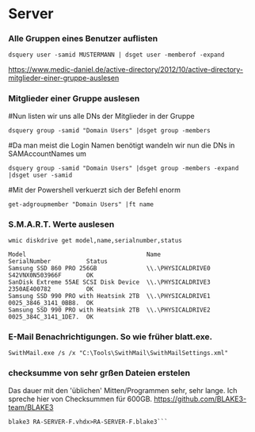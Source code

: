 # Server

### Alle Gruppen eines Benutzer auflisten

`dsquery user -samid MUSTERMANN | dsget user -memberof -expand`

https://www.medic-daniel.de/active-directory/2012/10/active-directory-mitglieder-einer-gruppe-auslesen

### Mitglieder einer Gruppe auslesen

#Nun listen wir uns alle DNs der Mitglieder in der Gruppe

`dsquery group -samid "Domain Users" |dsget group -members`

#Da man meist die Login Namen benötigt wandeln wir nun die DNs in SAMAccountNames um

`dsquery group -samid "Domain Users" |dsget group -members -expand |dsget user -samid`

#Mit der Powershell verkuerzt sich der Befehl enorm

`get-adgroupmember "Domain Users" |ft name`

### S.M.A.R.T. Werte auslesen
`wmic diskdrive get model,name,serialnumber,status`
```
Model                                  Name                SerialNumber          Status  
Samsung SSD 860 PRO 256GB              \\.\PHYSICALDRIVE0  S42VNX0N503966F       OK      
SanDisk Extreme 55AE SCSI Disk Device  \\.\PHYSICALDRIVE3  2350AE400782          OK      
Samsung SSD 990 PRO with Heatsink 2TB  \\.\PHYSICALDRIVE1  0025_3846_3141_0BB8.  OK      
Samsung SSD 990 PRO with Heatsink 2TB  \\.\PHYSICALDRIVE2  0025_384C_3141_1DE7.  OK      
```

### E-Mail Benachrichtigungen. So wie früher blatt.exe.
`SwithMail.exe /s /x "C:\Tools\SwithMail\SwithMailSettings.xml"`

### checksumme von sehr grßen Dateien erstelen ###
Das dauer mit den 'üblichen' Mitten/Programmen sehr, sehr lange. Ich spreche hier von Checksummen für 600GB.
https://github.com/BLAKE3-team/BLAKE3

```cd /D "E:\Backup\RA-SERVER\Virtual Hard Disks"
blake3 RA-SERVER-F.vhdx>RA-SERVER-F.blake3```



